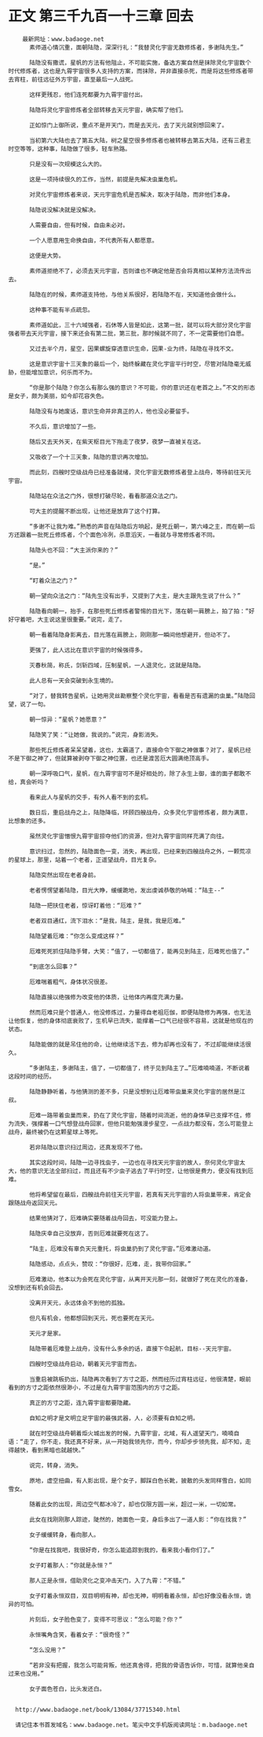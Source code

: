# 正文 第三千九百一十三章 回去
        最新网址：www.badaoge.net
          素师道心情沉重，面朝陆隐，深深行礼：“我替灵化宇宙无数修炼者，多谢陆先生。”
      
          陆隐没有撒谎，星帆的方法有他阻止，不可能实施，备选方案自然是抹除灵化宇宙数个时代修炼者，这也是九霄宇宙很多人支持的方案，而抹除，并非直接杀死，而是将这些修炼者带去宵柱，前往远征外方宇宙，直至最后一人战死。
      
          这样更残忍，他们连死都要为九霄宇宙付出。
      
          陆隐将灵化宇宙修炼者全部转移去天元宇宙，确实帮了他们。
      
          正如惊门上御所说，重点不是开天门，而是去天元，去了天元就别想回来了。
      
          当初第六大陆也去了第五大陆，树之星空很多修炼者也被转移去第五大陆，还有三君主时空等等，这种事，陆隐做了很多，轻车熟路。
      
          只是没有一次规模这么大的。
      
          这是一项持续很久的工作，当然，前提是先解决虫巢危机。
      
          对灵化宇宙修炼者来说，天元宇宙危机是否解决，取决于陆隐，而非他们本身。
      
          陆隐说没解决就是没解决。
      
          人需要自由，但有时候，自由未必对。
      
          一个人愿意用生命换自由，不代表所有人都愿意。
      
          这便是大势。
      
          素师道拒绝不了，必须去天元宇宙，否则谁也不确定他是否会将真相以某种方法流传出去。
      
          陆隐在的时候，素师道支持他，与他关系很好，若陆隐不在，天知道他会做什么。
      
          这种事不能有半点疏忽。
      
          素师道如此，三十六域强者，石休等人皆是如此，这第一批，就可以将大部分灵化宇宙强者带去天元宇宙，接下来还会有第二批，第三批，那时候就不同了，不一定需要他们自愿。
      
          又过去半个月，星空，因果螺旋穿透意识生命，因果-业为终，陆隐在寻找不文。
      
          这是意识宇宙十三天象的最后一个，始终躲藏在灵化宇宙平行时空，尽管对陆隐毫无威胁，但能增加意识，何乐而不为。
      
          “你是那个陆隐？你怎么有那么强的意识？不可能，你的意识还在老首之上。”不文的形态是女子，颇为美丽，如今却花容失色。
      
          陆隐没有与她废话，意识生命并非真正的人，他也没必要留手。
      
          不久后，意识增加了一些。
      
          随后又去天外天，在紫天枢目光下拖走了夜梦，夜梦一直被关在这。
      
          又吸收了一个十三天象，陆隐的意识再次增加。
      
          而此刻，四艘时空级战舟已经准备就绪，灵化宇宙无数修炼者登上战舟，等待前往天元宇宙。
      
          陆隐站在众法之门外，很想打破尽轮，看看那道众法之门。
      
          可大主的提醒不断出现，让他还是放弃了这个打算。
      
          “多谢不让我为难。”熟悉的声音在陆隐后方响起，是死丘朝一，第六峰之主，而在朝一后方还跟着一批死丘修炼者，个个面色冷冽，杀意滔天，一看就与寻常修炼者不同。
      
          陆隐头也不回：“大主派你来的？”
      
          “是。”
      
          “盯着众法之门？”
      
          朝一望向众法之门：“陆先生没有出手，又提到了大主，是大主跟先生说了什么？”
      
          陆隐看向朝一，抬手，在那些死丘修炼者警惕的目光下，落在朝一肩膀上，拍了拍：“好好守着吧，大主说这里很重要。”说完，走了。
      
          朝一看着陆隐身影离去，目光落在肩膀上，刚刚那一瞬间他想避开，但动不了。
      
          更强了，此人远比在意识宇宙的时候强得多。
      
          灭春秋简，称氏，剑斩四域，压制星帆，一人退灵化，这就是陆隐。
      
          此人总有一天会突破到永生境的。
      
          “对了，替我转告星帆，让她用灵丝勘察整个灵化宇宙，看看是否有遗漏的虫巢。”陆隐回望，说了一句。
      
          朝一惊异：“星帆？她愿意？”
      
          陆隐笑了笑：“让她做，我说的。”说完，身影消失。
      
          那些死丘修炼者呆呆望着，这也，太霸道了，直接命令下御之神做事？对了，星帆已经不是下御之神了，但就算被剥夺下御之神位置，也还是渡苦厄大圆满绝顶高手。
      
          朝一深呼吸口气，星帆，在九霄宇宙可不是好相处的，除了永生上御，谁的面子都敢不给，真会听吗？
      
          看来此人与星帆的交手，有外人看不到的玄机。
      
          数日后，重启战舟之上，陆隐降临，环顾四艘战舟，众多灵化宇宙修炼者，颇为满意，比想象的还多。
      
          虽然灵化宇宙憎恨九霄宇宙掠夺他们的资源，但对九霄宇宙同样充满了向往。
      
          意识扫过，忽然的，陆隐面色一变，消失，再出现，已经来到四艘战舟之外，一颗荒凉的星球上，那里，站着一个老者，正遥望战舟，目光复杂。
      
          陆隐突然出现在老者身前。
      
          老者愣愣望着陆隐，目光大睁，缓缓跪地，发出虔诚恭敬的呐喊：“陆主--”
      
          陆隐一把扶住老者，惊讶盯着他：“厄难？”
      
          老者双目通红，流下泪水：“是我，陆主，是我，我是厄难。”
      
          陆隐望着厄难：“你怎么变成这样？”
      
          厄难死死抓住陆隐手臂，大笑：“值了，一切都值了，能再见到陆主，厄难死也值了。”
      
          “到底怎么回事？”
      
          厄难喘着粗气，身体状况很差。
      
          陆隐直接以绝强修为改变他的体质，让他体内再度充满力量。
      
          然而厄难只是个普通人，他没修炼过，力量得自老祖厄伽，即便陆隐修为再强，也无法让他恢复，他的身体彻底衰败了，生机早已流失，能撑着一口气已经很不容易，这就是他现在的状态。
      
          陆隐能做的就是吊住他的命，让他继续活下去，修为却再也没有了，不过却能继续活很久。
      
          “多谢陆主，多谢陆主，值了，一切都值了，终于见到陆主了…”厄难喃喃道，不断说着这段时间的经历。
      
          陆隐静静听着，与他猜测的差不多，只是没想到让厄难带虫巢来灵化宇宙的居然是江叔。
      
          厄难一路带着虫巢而来，扔在了灵化宇宙，随着时间流逝，他的身体早已支撑不住，修为流失，强撑着一口气想登战舟回家，但他只能勉强漫步星空，一点战力都没有，怎么可能登上战舟，最终被仍在这颗星球上等死。
      
          若非陆隐以意识扫过周边，还真发现不了他。
      
          其实这段时间，陆隐一边寻找虫子，一边也在寻找天元宇宙的故人，奈何灵化宇宙太大，他的意识无法全部扫过，而且还有不少虫子逃去了平行时空，让他很是费力，便没有找到厄难。
      
          他将希望留在最后，四艘战舟前往天元宇宙，若真有天元宇宙的人将虫巢带来，肯定会跟随战舟返回天元。
      
          结果他猜对了，厄难确实要随着战舟回去，可没能力登上。
      
          陆隐庆幸自己没放弃，否则厄难就要死在这了。
      
          “陆主，厄难没有辜负天元重托，将虫巢扔到了灵化宇宙。”厄难激动道。
      
          陆隐感动，点点头，赞叹：“你很好，厄难，走，我带你回家。”
      
          厄难激动，他本以为会死在灵化宇宙，从离开天元那一刻，就做好了死在灵化的准备，没想到还有机会回去。
      
          没离开天元，永远体会不到他的孤独。
      
          但凡有机会，他都想回到天元，死也要死在天元。
      
          天元才是家。
      
          陆隐带着厄难登上战舟，没有什么多余的话，直接下令起航，目标--天元宇宙。
      
          四艘时空级战舟启动，朝着天元宇宙而去。
      
          当重启被跳板扔出，陆隐再次看到了方寸之距，然而经历过宵柱远征，他很清楚，眼前看到的方寸之距依然很渺小，不过是在九霄宇宙范围内的方寸之距。
      
          真正的方寸之距，连九霄宇宙都要隐藏。
      
          自知之明才是文明立足宇宙的最强武器，人，必须要有自知之明。
      
          就在时空级战舟朝着炬火城出发的时候，九霄宇宙，北域，有人遥望天门，喃喃自语：“走了，你不走，我还真不好来，从一开始我领先你，而今，你却步步领先我，却不知，走得越快，看到黑暗也就越快。”
      
          说完，转身，消失。
      
          原地，虚空扭曲，有人影出现，是个女子，脚踩白色长靴，披散的头发同样雪白，如同雪女。
      
          随着此女的出现，周边空气都冰冷了，却也仅限方圆一米，超过一米，一切如常。
      
          此女在找刚刚那人踪迹，陡然的，她面色一变，身后多出了一道人影：“你在找我？”
      
          女子缓缓转身，看向那人。
      
          “你是在找我吧，我很好奇，你怎么能追踪到我的，看来我小看你们了。”
      
          女子盯着那人：“你就是永恒？”
      
          那人正是永恒，借助灵化之变冲击天门，入了九霄：“不错。”
      
          女子盯着永恒双目，双目明明有神，却也无神，明明看着永恒，却也好像没看永恒，诡异的可怕。
      
          片刻后，女子脸色变了，变得不可思议：“怎么可能？你？”
      
          永恒嘴角含笑，看着女子：“很奇怪？”
      
          “怎么没用？”
      
          “若非没有把握，我怎么可能背叛，他还真舍得，把我的骨语告诉你，可惜，就算他亲自过来也没用。”
      
          女子面色苍白，比头发还白。
      
      
      http://www.badaoge.net/book/13084/37715340.html
      
      请记住本书首发域名：www.badaoge.net。笔尖中文手机版阅读网址：m.badaoge.net
